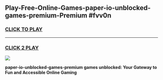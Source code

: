 
## Play-Free-Online-Games-paper-io-unblocked-games-premium-Premium #fvv0n
<h3>
<a href="https://premium.freeplayer.one?title=paper-io-unblocked-games-premium&ref=8M">CLICK TO PLAY</a></h3>
<hr>

<h3>
<a href="https://premium.freeplayer.one?title=paper-io-unblocked-games-premium&ref=8M">CLICK 2 PLAY</a>
  
</h3>

<a href="https://premium.freeplayer.one?title=paper-io-unblocked-games-premium&ref=8M"><img src="https://clearcache.store/games.png"></a>


**paper-io-unblocked-games-premium games unblocked: Your Gateway to Fun and Accessible Online Gaming**
